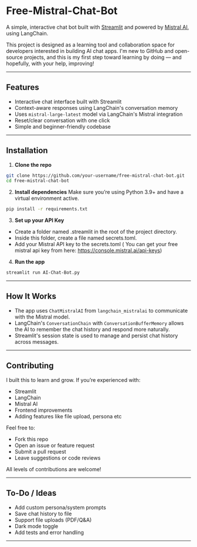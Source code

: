 # Free-Mistral-Chat-Bot

A simple, interactive chat bot built with [Streamlit](https://streamlit.io/) and powered by [Mistral AI](https://docs.mistral.ai/), using LangChain.

This project is designed as a learning tool and collaboration space for developers interested in building AI chat apps. I'm new to GitHub and open-source projects, and this is my first step toward learning by doing — and hopefully, with your help, improving!

---

## Features

* Interactive chat interface built with Streamlit
* Context-aware responses using LangChain's conversation memory
* Uses `mistral-large-latest` model via LangChain's Mistral integration
* Reset/clear conversation with one click
* Simple and beginner-friendly codebase

---

## Installation

1. **Clone the repo**

```bash
git clone https://github.com/your-username/free-mistral-chat-bot.git
cd free-mistral-chat-bot
```

2. **Install dependencies**
   Make sure you’re using Python 3.9+ and have a virtual environment active.

```bash
pip install -r requirements.txt
```

3. **Set up your API Key**
* Create a folder named .streamlit in the root of the project directory.
* Inside this folder, create a file named secrets.toml.
* Add your Mistral API key to the secrets.toml ( You can get your free mistral api key from here: https://console.mistral.ai/api-keys)


4. **Run the app**

```bash
streamlit run AI-Chat-Bot.py
```

---

## How It Works

* The app uses `ChatMistralAI` from `langchain_mistralai` to communicate with the Mistral model.
* LangChain's `ConversationChain` with `ConversationBufferMemory` allows the AI to remember the chat history and respond more naturally.
* Streamlit's session state is used to manage and persist chat history across messages.

---

## Contributing

I built this to learn and grow. If you’re experienced with:

* Streamlit
* LangChain
* Mistral AI
* Frontend improvements
* Adding features like file upload, persona etc

Feel free to:

* Fork this repo
* Open an issue or feature request
* Submit a pull request
* Leave suggestions or code reviews

All levels of contributions are welcome! 

---

## To-Do / Ideas

* Add custom persona/system prompts
* Save chat history to file
* Support file uploads (PDF/Q\&A)
* Dark mode toggle
* Add tests and error handling

---



